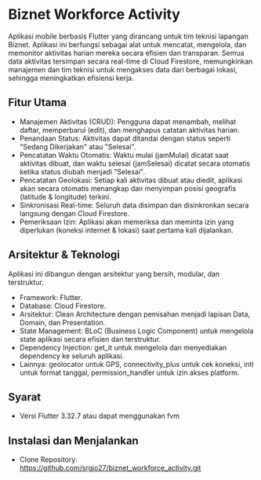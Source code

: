 # Biznet Workforce Activity

Aplikasi mobile berbasis Flutter yang dirancang untuk tim teknisi lapangan Biznet. Aplikasi ini berfungsi sebagai alat untuk mencatat, mengelola, dan memonitor aktivitas harian mereka secara efisien dan transparan. Semua data aktivitas tersimpan secara real-time di Cloud Firestore, memungkinkan manajemen dan tim teknisi untuk mengakses data dari berbagai lokasi, sehingga meningkatkan efisiensi kerja.

## Fitur Utama

- Manajemen Aktivitas (CRUD): Pengguna dapat menambah, melihat daftar, memperbarui (edit), dan menghapus catatan aktivitas harian.
- Penandaan Status: Aktivitas dapat ditandai dengan status seperti "Sedang Dikerjakan" atau "Selesai".
- Pencatatan Waktu Otomatis: Waktu mulai (jamMulai) dicatat saat aktivitas dibuat, dan waktu selesai (jamSelesai) dicatat secara otomatis ketika status diubah menjadi "Selesai".
- Pencatatan Geolokasi: Setiap kali aktivitas dibuat atau diedit, aplikasi akan secara otomatis menangkap dan menyimpan posisi geografis (latitude & longitude) terkini.
- Sinkronisasi Real-time: Seluruh data disimpan dan disinkronkan secara langsung dengan Cloud Firestore.
- Pemeriksaan Izin: Aplikasi akan memeriksa dan meminta izin yang diperlukan (koneksi internet & lokasi) saat pertama kali dijalankan.

## Arsitektur & Teknologi

Aplikasi ini dibangun dengan arsitektur yang bersih, modular, dan terstruktur.

- Framework: Flutter.
- Database: Cloud Firestore.
- Arsitektur: Clean Architecture dengan pemisahan menjadi lapisan Data, Domain, dan Presentation.
- State Management: BLoC (Business Logic Component) untuk mengelola state aplikasi secara efisien dan terstruktur.
- Dependency Injection: get_it untuk mengelola dan menyediakan dependency ke seluruh aplikasi.
- Lainnya: geolocator untuk GPS, connectivity_plus untuk cek koneksi, intl untuk format tanggal, permission_handler untuk izin akses platform.

## Syarat

- Versi Flutter 3.32.7 atau dapat menggunakan fvm

## Instalasi dan Menjalankan

- Clone Repository: https://github.com/srgjo27/biznet_workforce_activity.git
